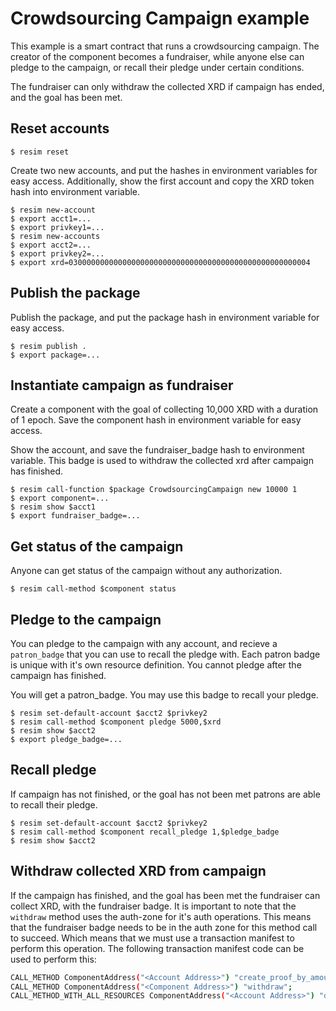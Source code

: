 # Crowdsourcing Campaign example
This example is a smart contract that runs a crowdsourcing campaign. The creator of the component becomes a fundraiser, while anyone else can pledge to the campaign, or recall their pledge under certain conditions.

The fundraiser can only withdraw the collected XRD if campaign has ended, and the goal has been met.

## Reset accounts
```
$ resim reset
```
Create two new accounts, and put the hashes in environment variables for easy access. Additionally, show the first account and copy the XRD token hash into environment variable.

```
$ resim new-account
$ export acct1=...
$ export privkey1=...
$ resim new-accounts
$ export acct2=...
$ export privkey2=...
$ export xrd=030000000000000000000000000000000000000000000000000004
```

## Publish the package
Publish the package, and put the package hash in environment variable for easy access.
```
$ resim publish .
$ export package=...
```

## Instantiate campaign as fundraiser
Create a component with the goal of collecting 10,000 XRD with a duration of 1 epoch. Save the component hash in environment variable for easy access.

Show the account, and save the fundraiser_badge hash to environment variable. This badge is used to withdraw the collected xrd after campaign has finished.

```
$ resim call-function $package CrowdsourcingCampaign new 10000 1
$ export component=...
$ resim show $acct1
$ export fundraiser_badge=...
```

## Get status of the campaign
Anyone can get status of the campaign without any authorization.
```
$ resim call-method $component status
```

## Pledge to the campaign
You can pledge to the campaign with any account, and recieve a `patron_badge` that you can use to recall the pledge with. Each patron badge is unique with it's
own resource definition. You cannot pledge after the campaign has finished.

You will get a patron_badge. You may use this badge to recall your pledge.

```
$ resim set-default-account $acct2 $privkey2
$ resim call-method $component pledge 5000,$xrd
$ resim show $acct2
$ export pledge_badge=...
```

## Recall pledge
If campaign has not finished, or the goal has not been met patrons are able to recall their pledge.

```
$ resim set-default-account $acct2 $privkey2
$ resim call-method $component recall_pledge 1,$pledge_badge
$ resim show $acct2
```

## Withdraw collected XRD from campaign
If the campaign has finished, and the goal has been met the fundraiser can collect XRD, with the fundraiser badge. It is important to note that the `withdraw` method uses the auth-zone for it's auth operations. This means that the fundraiser badge needs to be in the auth zone for this method call to succeed. Which means that we must use a transaction manifest to perform this operation. The following transaction manifest code can be used to perform this:

```sh
CALL_METHOD ComponentAddress("<Account Address>") "create_proof_by_amount" Decimal("1") ResourceAddress("<Fundraiser Badge Resource Address>");
CALL_METHOD ComponentAddress("<Component Address>") "withdraw";
CALL_METHOD_WITH_ALL_RESOURCES ComponentAddress("<Account Address>") "deposit_batch";
```